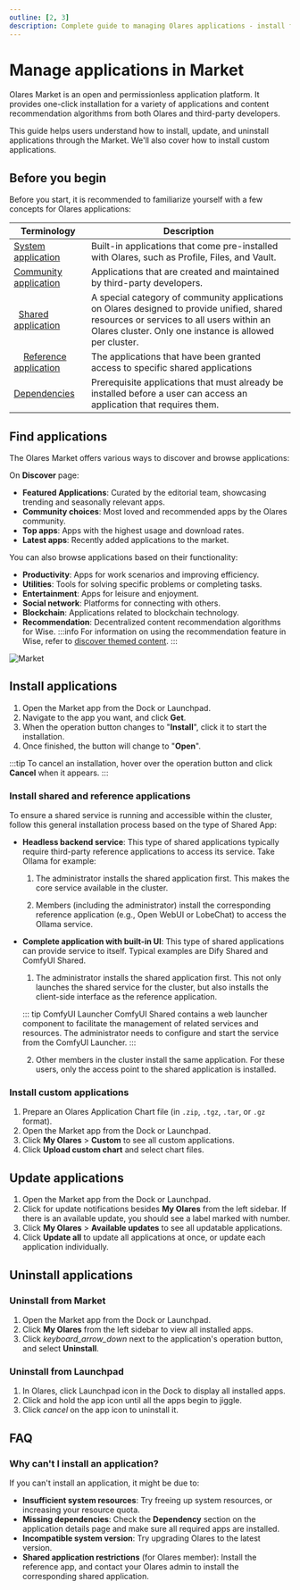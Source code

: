 ```yaml
---
outline: [2, 3]
description: Complete guide to managing Olares applications - install from Market, update system and community apps, handle custom installations, and properly uninstall applications.
---
```


# Manage applications in Market

 Olares Market is an open and permissionless application platform. It provides one-click installation for a variety of applications and content recommendation algorithms from both Olares and third-party developers.

This guide helps users understand how to install, update, and uninstall applications through the Market. We'll also cover how to install custom applications.

## Before you begin
Before you start, it is recommended to familiarize yourself with a few concepts for Olares applications:

| Terminology                                                                                          | Description                                                                                                                      |
|------------------------------------------------------------------------------------------------------|----------------------------------------------------------------------------------------------------------------------------------|
| [System application](../concepts/application.md#system-applications)                                 | Built-in applications that come pre-installed with Olares, such as Profile, Files, and Vault.                                    |
| [Community application](../concepts/application.md#community-applications)                           | Applications that are created and maintained by third-party developers.                                                          |
| &nbsp;&nbsp;[Shared application](../concepts/application.md#cluster-scoped-applications)     | A special category of community applications on Olares designed to provide unified, shared resources or services to all users within an Olares cluster. Only one instance is allowed per cluster. |
| &nbsp;&nbsp;&nbsp;&nbsp;[Reference application](../concepts/application.md#reference-applications) | The applications that have been granted access to specific shared applications                                             |
| [Dependencies](../concepts/application.md#dependencies)                                              | Prerequisite applications that must already be installed before a user can access an application that requires them.             |

## Find applications
The Olares Market offers various ways to discover and browse applications:

On **Discover** page:
* **Featured Applications**: Curated by the editorial team, showcasing trending and seasonally relevant apps.
* **Community choices**: Most loved and recommended apps by the Olares community.
* **Top apps**: Apps with the highest usage and download rates.
* **Latest apps**: Recently added applications to the market.

You can also browse applications based on their functionality:
* **Productivity**: Apps for work scenarios and improving efficiency.
* **Utilities**: Tools for solving specific problems or completing tasks.
* **Entertainment**: Apps for leisure and enjoyment.
* **Social network**: Platforms for connecting with others.
* **Blockchain**: Applications related to blockchain technology.
* **Recommendation**: Decentralized content recommendation algorithms for Wise.
    :::info
    For information on using the recommendation feature in Wise, refer to [discover themed content](./wise/recommend).
    :::

![Market](/images/manual/tasks/market-discover.png#bordered)
## Install applications

1. Open the Market app from the Dock or Launchpad.
2. Navigate to the app you want, and click **Get**.
3. When the operation button changes to "**Install**", click it to start the installation.
4. Once finished, the button will change to "**Open**".

:::tip
To cancel an installation, hover over the operation button and click **Cancel** when it appears.
:::

### Install shared and reference applications

To ensure a shared service is running and accessible within the cluster, follow this general installation process based on the type of Shared App:

* **Headless backend service**:
    This type of shared applications typically require third-party reference applications to access its service. Take Ollama for example:
    1. The administrator installs the shared application first. This makes the core service available in the cluster.
    
    2. Members (including the administrator) install the corresponding reference application (e.g., Open WebUI or LobeChat) to access the Ollama service.

* **Complete application with built-in UI**:
    This type of shared applications can provide service to itself. Typical examples are Dify Shared and ComfyUI Shared.
    
    1. The administrator installs the shared application first. This not only launches the shared service for the cluster, but also installs the client-side interface as the reference application.
    
    ::: tip ComfyUI Launcher
    ComfyUI Shared contains a web launcher component to facilitate the management of related services and resources. The administrator needs to configure and start the service from the ComfyUI Launcher.
    :::

    2. Other members in the cluster install the same application. For these users, only the access point to the shared application is installed.

### Install custom applications

1. Prepare an Olares Application Chart file (in `.zip`, `.tgz`, `.tar`, or `.gz` format).
2. Open the Market app from the Dock or Launchpad.
3. Click **My Olares** > **Custom** to see all custom applications.
4. Click **Upload custom chart** and select chart files.

## Update applications
1. Open the Market app from the Dock or Launchpad.
2. Click for update notifications besides **My Olares** from the left sidebar.
    If there is an available update, you should see a label marked with number.
3. Click **My Olares** > **Available updates** to see all updatable applications.
4. Click **Update all** to update all applications at once, or update each application individually.

## Uninstall applications

### Uninstall from Market
1. Open the Market app from the Dock or Launchpad.
2. Click **My Olares** from the left sidebar to view all installed apps.
3. Click <i class="material-symbols-outlined">keyboard_arrow_down</i> next to the application's operation button, and select **Uninstall**.

### Uninstall from Launchpad
1. In Olares, click Launchpad icon in the Dock to display all installed apps.
2. Click and hold the app icon until all the apps begin to jiggle.
3. Click <i class="material-symbols-outlined">cancel</i> on the app icon to uninstall it.


## FAQ

### Why can't I install an application?
If you can't install an application, it might be due to:
* **Insufficient system resources**: Try freeing up system resources, or increasing your resource quota.
* **Missing dependencies**: Check the **Dependency** section on the application details page and make sure all required apps are installed.
* **Incompatible system version**: Try upgrading Olares to the latest version.
* **Shared application restrictions** (for Olares member): Install the reference app, and contact your Olares admin to install the corresponding shared application.
